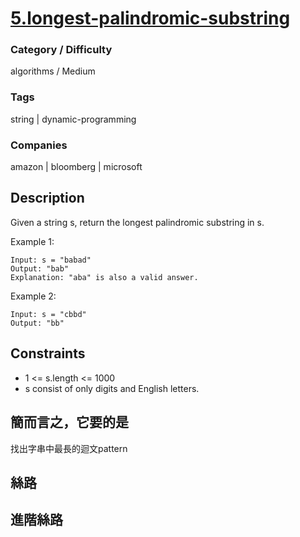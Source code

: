 # [5.longest-palindromic-substring](https://leetcode.com/problems/longest-palindromic-substring/)

### Category / Difficulty
algorithms / Medium

### Tags
string | dynamic-programming
	 		
### Companies
amazon | bloomberg | microsoft
## Description
Given a string s, return the longest palindromic substring in s.

 

Example 1:
```
Input: s = "babad"
Output: "bab"
Explanation: "aba" is also a valid answer.
```

Example 2:
```
Input: s = "cbbd"
Output: "bb"
```

## Constraints
- 1 <= s.length <= 1000
- s consist of only digits and English letters.

## 簡而言之，它要的是
找出字串中最長的迴文pattern

## 絲路


## 進階絲路

